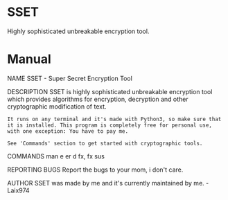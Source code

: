 # SSET
Highly sophisticated unbreakable encryption tool.

# Manual
NAME
	SSET - Super Secret Encryption Tool

DESCRIPTION
	SSET is highly sophisticated unbreakable encryption tool which provides algorithms for encryption, decryption and other cryptographic modification of text.
	
	It runs on any terminal and it's made with Python3, so make sure that it is installed. This program is completely free for personal use, with one exception: You have to pay me.
	
	See 'Commands' section to get started with cryptographic tools.

COMMANDS
	man
	e
	er
	d
	fx, fx <index>
	sus

REPORTING BUGS
	Report the bugs to your mom, i don't care.

AUTHOR
	SSET was made by me and it's currently maintained by me.
	- Laix974